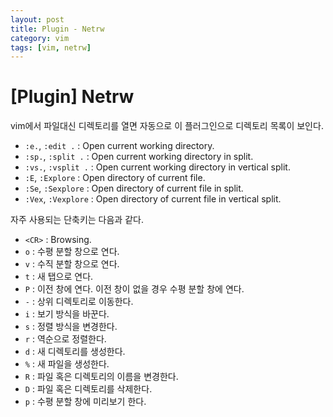 ```yaml
---
layout: post
title: Plugin - Netrw
category: vim
tags: [vim, netrw]
---
```


# [Plugin] Netrw

vim에서 파일대신 디렉토리를 열면 자동으로 이 플러그인으로 디렉토리 목록이 보인다.

- `:e.`, `:edit .` : Open current working directory.
- `:sp.`, `:split .` : Open current working directory in split.
- `:vs.`, `:vsplit .` : Open current working directory in vertical split.
- `:E`, `:Explore` : Open directory of current file.
- `:Se`, `:Sexplore` : Open directory of current file in split.
- `:Vex`, `:Vexplore` : Open directory of current file in vertical split.

자주 사용되는 단축키는 다음과 같다.

- `<CR>` : Browsing.
- `o` : 수평 분할 창으로 연다.
- `v` : 수직 분할 창으로 연다.
- `t` : 새 탭으로 연다.
- `P` : 이전 창에 연다. 이전 창이 없을 경우 수평 분할 창에 연다.
- `-` : 상위 디렉토리로 이동한다.
- `i` : 보기 방식을 바꾼다.
- `s` : 정렬 방식을 변경한다.
- `r` : 역순으로 정렬한다.
- `d` : 새 디렉토리를 생성한다.
- `%` : 새 파일을 생성한다.
- `R` : 파일 혹은 디렉토리의 이름을 변경한다.
- `D` : 파일 혹은 디렉토리를 삭제한다.
- `p` : 수평 분할 창에 미리보기 한다.




